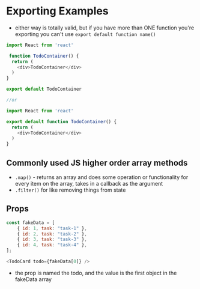 # Exporting Examples
- either way is totally valid, but if you have more than ONE function you're exporting you can't use `export default function name()`

```js
import React from 'react'

 function TodoContainer() {
  return (
    <div>TodoContainer</div>
  )
}

export default TodoContainer

//or

import React from 'react'

export default function TodoContainer() {
  return (
    <div>TodoContainer</div>
  )
}
```

## Commonly used JS higher order array methods 
- `.map()` - returns an array and does some operation or functionality for every item on the array, takes in a callback as the argument
- `.filter()` for like removing things from state


## Props

```js
const fakeData = [
	{ id: 1, task: "task-1" },
	{ id: 2, task: "task-2" },
	{ id: 3, task: "task-3" },
	{ id: 4, task: "task-4" },
];

<TodoCard todo={fakeData[0]} />
```
- the prop is named the todo, and the value is the first object in the fakeData array